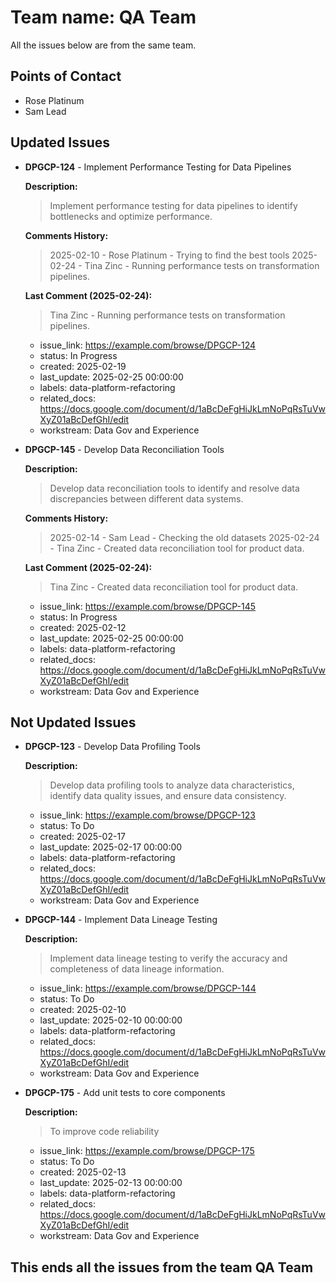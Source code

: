 # Team name: QA Team

All the issues below are from the same team.

## Points of Contact
- Rose Platinum
- Sam Lead

## Updated Issues

- **DPGCP-124** - Implement Performance Testing for Data Pipelines

  **Description:**
  > Implement performance testing for data pipelines to identify bottlenecks and optimize performance.

  **Comments History:**
  > 2025-02-10 - Rose Platinum - Trying to find the best tools
  > 2025-02-24 - Tina Zinc - Running performance tests on transformation pipelines.

  **Last Comment (2025-02-24):**
  > Tina Zinc - Running performance tests on transformation pipelines.

  - issue_link: https://example.com/browse/DPGCP-124
  - status: In Progress
  - created: 2025-02-19
  - last_update: 2025-02-25 00:00:00
  - labels: data-platform-refactoring
  - related_docs: https://docs.google.com/document/d/1aBcDeFgHiJkLmNoPqRsTuVwXyZ01aBcDefGhI/edit
  - workstream: Data Gov and Experience

- **DPGCP-145** - Develop Data Reconciliation Tools

  **Description:**
  > Develop data reconciliation tools to identify and resolve data discrepancies between different data systems.

  **Comments History:**
  > 2025-02-14 - Sam Lead - Checking the old datasets
  > 2025-02-24 - Tina Zinc - Created data reconciliation tool for product data.

  **Last Comment (2025-02-24):**
  > Tina Zinc - Created data reconciliation tool for product data.

  - issue_link: https://example.com/browse/DPGCP-145
  - status: In Progress
  - created: 2025-02-12
  - last_update: 2025-02-25 00:00:00
  - labels: data-platform-refactoring
  - related_docs: https://docs.google.com/document/d/1aBcDeFgHiJkLmNoPqRsTuVwXyZ01aBcDefGhI/edit
  - workstream: Data Gov and Experience

## Not Updated Issues

- **DPGCP-123** - Develop Data Profiling Tools

  **Description:**
  > Develop data profiling tools to analyze data characteristics, identify data quality issues, and ensure data consistency.

  - issue_link: https://example.com/browse/DPGCP-123
  - status: To Do
  - created: 2025-02-17
  - last_update: 2025-02-17 00:00:00
  - labels: data-platform-refactoring
  - related_docs: https://docs.google.com/document/d/1aBcDeFgHiJkLmNoPqRsTuVwXyZ01aBcDefGhI/edit
  - workstream: Data Gov and Experience

- **DPGCP-144** - Implement Data Lineage Testing

  **Description:**
  > Implement data lineage testing to verify the accuracy and completeness of data lineage information.

  - issue_link: https://example.com/browse/DPGCP-144
  - status: To Do
  - created: 2025-02-10
  - last_update: 2025-02-10 00:00:00
  - labels: data-platform-refactoring
  - related_docs: https://docs.google.com/document/d/1aBcDeFgHiJkLmNoPqRsTuVwXyZ01aBcDefGhI/edit
  - workstream: Data Gov and Experience

- **DPGCP-175** - Add unit tests to core components

  **Description:**
  > To improve code reliability

  - issue_link: https://example.com/browse/DPGCP-175
  - status: To Do
  - created: 2025-02-13
  - last_update: 2025-02-13 00:00:00
  - labels: data-platform-refactoring
  - related_docs: https://docs.google.com/document/d/1aBcDeFgHiJkLmNoPqRsTuVwXyZ01aBcDefGhI/edit
  - workstream: Data Gov and Experience

## This ends all the issues from the team QA Team

